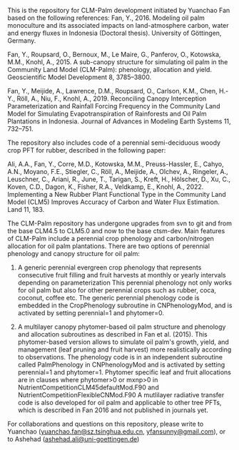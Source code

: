 This is the repository for CLM-Palm development initiated by Yuanchao Fan based on the following references:
Fan, Y., 2016. Modeling oil palm monoculture and its associated impacts on land-atmosphere carbon, water and energy fluxes in Indonesia (Doctoral thesis). University of Göttingen, Germany.

Fan, Y., Roupsard, O., Bernoux, M., Le Maire, G., Panferov, O., Kotowska, M.M., Knohl, A., 2015. A sub-canopy structure for simulating oil palm in the Community Land Model (CLM-Palm): phenology, allocation and yield. Geoscientific Model Development 8, 3785–3800.

Fan, Y., Meijide, A., Lawrence, D.M., Roupsard, O., Carlson, K.M., Chen, H.-Y., Röll, A., Niu, F., Knohl, A., 2019. Reconciling Canopy Interception Parameterization and Rainfall Forcing Frequency in the Community Land Model for Simulating Evapotranspiration of Rainforests and Oil Palm Plantations in Indonesia. Journal of Advances in Modeling Earth Systems 11, 732–751.

The repository also includes code of a perennial semi-deciduous woody crop PFT for rubber, described in the following paper:

Ali, A.A., Fan, Y., Corre, M.D., Kotowska, M.M., Preuss-Hassler, E., Cahyo, A.N., Moyano, F.E., Stiegler, C., Röll, A., Meijide, A., Olchev, A., Ringeler, A., Leuschner, C., Ariani, R., June, T., Tarigan, S., Kreft, H., Hölscher, D., Xu, C., Koven, C.D., Dagon, K., Fisher, R.A., Veldkamp, E., Knohl, A., 2022. Implementing a New Rubber Plant Functional Type in the Community Land Model (CLM5) Improves Accuracy of Carbon and Water Flux Estimation. Land 11, 183.


The CLM-Palm repository has undergone upgrades from svn to git and from the base CLM4.5 to CLM5.0 and now to the base ctsm-dev. 
Main features of CLM-Palm include a perennial crop phenology and carbon/nitrogen allocation for oil palm plantations. 
There are two options of perennial phenology and canopy structure for oil palm:

1) A generic perennial evergreen crop phenology that represents consecutive fruit filling and fruit harvests at monthly or yearly intervals depending on parameterization
   This perennial phenology not only works for oil palm but also for other perennial crops such as rubber, coca, coconut, coffee etc. 
   The generic perennial phenology code is embedded in the CropPhenology subroutine in CNPhenologyMod, and is activated by setting perennial=1 and phytomer=0.
   
2) A multilayer canopy phytomer-based oil palm structure and phenology and allocation subroutines as described in Fan et al. (2015). 
   This phytomer-based version allows to simulate oil palm's growth, yield, and management (leaf pruning and fruit harvest) more realistically according to observations.
   The phenology code is in an independent subroutine called PalmPhenology in CNPhenologyMod and is activated by setting perennial=1 and phytomer=1. 
   Phytomer specific leaf and fruit allocations are in clauses where phytomer>0 or mxnp>0 in NutrientCompetitionCLM45defaultMod.F90 and NutrientCompetitionFlexibleCNMod.F90
   A mutlilayer radiative transfer code is also developed for oil palm and applicable to other tree PFTs, which is described in Fan 2016 and not published in journals yet.
   
For collaborations and questions on this repository, please write to Yuanchao (yuanchao.fan@sz.tsinghua.edu.cn, yfansunny@gmail.com), or to Ashehad (ashehad.ali@uni-goettingen.de)
